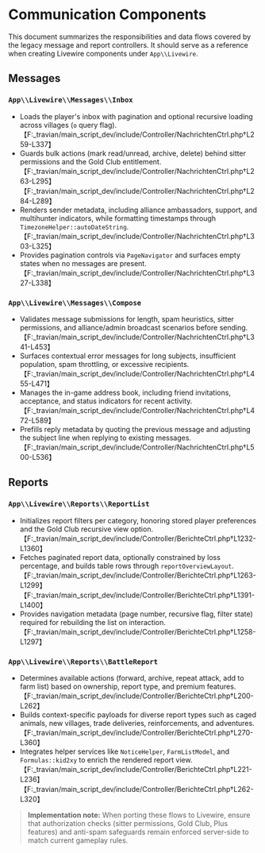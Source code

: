 # Communication Components

This document summarizes the responsibilities and data flows covered by the legacy message and report controllers. It should serve as a reference when creating Livewire components under `App\\Livewire`.

## Messages

### `App\\Livewire\\Messages\\Inbox`
- Loads the player's inbox with pagination and optional recursive loading across villages (`o` query flag).【F:_travian/main_script_dev/include/Controller/NachrichtenCtrl.php†L259-L337】
- Guards bulk actions (mark read/unread, archive, delete) behind sitter permissions and the Gold Club entitlement.【F:_travian/main_script_dev/include/Controller/NachrichtenCtrl.php†L263-L295】【F:_travian/main_script_dev/include/Controller/NachrichtenCtrl.php†L284-L289】
- Renders sender metadata, including alliance ambassadors, support, and multihunter indicators, while formatting timestamps through `TimezoneHelper::autoDateString`.【F:_travian/main_script_dev/include/Controller/NachrichtenCtrl.php†L303-L325】
- Provides pagination controls via `PageNavigator` and surfaces empty states when no messages are present.【F:_travian/main_script_dev/include/Controller/NachrichtenCtrl.php†L327-L338】

### `App\\Livewire\\Messages\\Compose`
- Validates message submissions for length, spam heuristics, sitter permissions, and alliance/admin broadcast scenarios before sending.【F:_travian/main_script_dev/include/Controller/NachrichtenCtrl.php†L341-L453】
- Surfaces contextual error messages for long subjects, insufficient population, spam throttling, or excessive recipients.【F:_travian/main_script_dev/include/Controller/NachrichtenCtrl.php†L455-L471】
- Manages the in-game address book, including friend invitations, acceptance, and status indicators for recent activity.【F:_travian/main_script_dev/include/Controller/NachrichtenCtrl.php†L472-L589】
- Prefills reply metadata by quoting the previous message and adjusting the subject line when replying to existing messages.【F:_travian/main_script_dev/include/Controller/NachrichtenCtrl.php†L500-L536】

## Reports

### `App\\Livewire\\Reports\\ReportList`
- Initializes report filters per category, honoring stored player preferences and the Gold Club recursive view option.【F:_travian/main_script_dev/include/Controller/BerichteCtrl.php†L1232-L1360】
- Fetches paginated report data, optionally constrained by loss percentage, and builds table rows through `reportOverviewLayout`.【F:_travian/main_script_dev/include/Controller/BerichteCtrl.php†L1263-L1299】【F:_travian/main_script_dev/include/Controller/BerichteCtrl.php†L1391-L1400】
- Provides navigation metadata (page number, recursive flag, filter state) required for rebuilding the list on interaction.【F:_travian/main_script_dev/include/Controller/BerichteCtrl.php†L1258-L1297】

### `App\\Livewire\\Reports\\BattleReport`
- Determines available actions (forward, archive, repeat attack, add to farm list) based on ownership, report type, and premium features.【F:_travian/main_script_dev/include/Controller/BerichteCtrl.php†L200-L262】
- Builds context-specific payloads for diverse report types such as caged animals, new villages, trade deliveries, reinforcements, and adventures.【F:_travian/main_script_dev/include/Controller/BerichteCtrl.php†L270-L360】
- Integrates helper services like `NoticeHelper`, `FarmListModel`, and `Formulas::kid2xy` to enrich the rendered report view.【F:_travian/main_script_dev/include/Controller/BerichteCtrl.php†L221-L236】【F:_travian/main_script_dev/include/Controller/BerichteCtrl.php†L262-L320】

> **Implementation note:** When porting these flows to Livewire, ensure that authorization checks (sitter permissions, Gold Club, Plus features) and anti-spam safeguards remain enforced server-side to match current gameplay rules.
